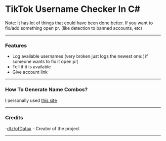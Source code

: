 # TikTok Username Checker In C#
Note: It has lot of things that could have been done better. If you want to fix/add something open pr. (like detection to banned accounts, etc) 

----------------------------------------------------
### Features
- Log available usernames (very broken just logs the newest one:( if someone wants to fix it open pr)
- Tell if it is available
- Give account link

----------------------------------------------------
### How To Generate Name Combos?
I personally used [this site](https://www.random.org/strings/)

----------------------------------------------------
### Credits
-[dtz/ofDataa](https://github.com/ofDataa) - Creator of the project

----------------------------------------------------
